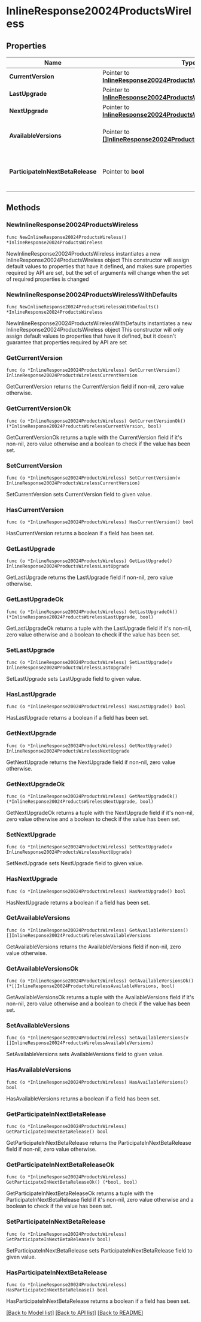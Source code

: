 # InlineResponse20024ProductsWireless

## Properties

Name | Type | Description | Notes
------------ | ------------- | ------------- | -------------
**CurrentVersion** | Pointer to [**InlineResponse20024ProductsWirelessCurrentVersion**](InlineResponse20024ProductsWirelessCurrentVersion.md) |  | [optional] 
**LastUpgrade** | Pointer to [**InlineResponse20024ProductsWirelessLastUpgrade**](InlineResponse20024ProductsWirelessLastUpgrade.md) |  | [optional] 
**NextUpgrade** | Pointer to [**InlineResponse20024ProductsWirelessNextUpgrade**](InlineResponse20024ProductsWirelessNextUpgrade.md) |  | [optional] 
**AvailableVersions** | Pointer to [**[]InlineResponse20024ProductsWirelessAvailableVersions**](InlineResponse20024ProductsWirelessAvailableVersions.md) | Firmware versions available for upgrade | [optional] 
**ParticipateInNextBetaRelease** | Pointer to **bool** | Whether or not the network wants beta firmware | [optional] 

## Methods

### NewInlineResponse20024ProductsWireless

`func NewInlineResponse20024ProductsWireless() *InlineResponse20024ProductsWireless`

NewInlineResponse20024ProductsWireless instantiates a new InlineResponse20024ProductsWireless object
This constructor will assign default values to properties that have it defined,
and makes sure properties required by API are set, but the set of arguments
will change when the set of required properties is changed

### NewInlineResponse20024ProductsWirelessWithDefaults

`func NewInlineResponse20024ProductsWirelessWithDefaults() *InlineResponse20024ProductsWireless`

NewInlineResponse20024ProductsWirelessWithDefaults instantiates a new InlineResponse20024ProductsWireless object
This constructor will only assign default values to properties that have it defined,
but it doesn't guarantee that properties required by API are set

### GetCurrentVersion

`func (o *InlineResponse20024ProductsWireless) GetCurrentVersion() InlineResponse20024ProductsWirelessCurrentVersion`

GetCurrentVersion returns the CurrentVersion field if non-nil, zero value otherwise.

### GetCurrentVersionOk

`func (o *InlineResponse20024ProductsWireless) GetCurrentVersionOk() (*InlineResponse20024ProductsWirelessCurrentVersion, bool)`

GetCurrentVersionOk returns a tuple with the CurrentVersion field if it's non-nil, zero value otherwise
and a boolean to check if the value has been set.

### SetCurrentVersion

`func (o *InlineResponse20024ProductsWireless) SetCurrentVersion(v InlineResponse20024ProductsWirelessCurrentVersion)`

SetCurrentVersion sets CurrentVersion field to given value.

### HasCurrentVersion

`func (o *InlineResponse20024ProductsWireless) HasCurrentVersion() bool`

HasCurrentVersion returns a boolean if a field has been set.

### GetLastUpgrade

`func (o *InlineResponse20024ProductsWireless) GetLastUpgrade() InlineResponse20024ProductsWirelessLastUpgrade`

GetLastUpgrade returns the LastUpgrade field if non-nil, zero value otherwise.

### GetLastUpgradeOk

`func (o *InlineResponse20024ProductsWireless) GetLastUpgradeOk() (*InlineResponse20024ProductsWirelessLastUpgrade, bool)`

GetLastUpgradeOk returns a tuple with the LastUpgrade field if it's non-nil, zero value otherwise
and a boolean to check if the value has been set.

### SetLastUpgrade

`func (o *InlineResponse20024ProductsWireless) SetLastUpgrade(v InlineResponse20024ProductsWirelessLastUpgrade)`

SetLastUpgrade sets LastUpgrade field to given value.

### HasLastUpgrade

`func (o *InlineResponse20024ProductsWireless) HasLastUpgrade() bool`

HasLastUpgrade returns a boolean if a field has been set.

### GetNextUpgrade

`func (o *InlineResponse20024ProductsWireless) GetNextUpgrade() InlineResponse20024ProductsWirelessNextUpgrade`

GetNextUpgrade returns the NextUpgrade field if non-nil, zero value otherwise.

### GetNextUpgradeOk

`func (o *InlineResponse20024ProductsWireless) GetNextUpgradeOk() (*InlineResponse20024ProductsWirelessNextUpgrade, bool)`

GetNextUpgradeOk returns a tuple with the NextUpgrade field if it's non-nil, zero value otherwise
and a boolean to check if the value has been set.

### SetNextUpgrade

`func (o *InlineResponse20024ProductsWireless) SetNextUpgrade(v InlineResponse20024ProductsWirelessNextUpgrade)`

SetNextUpgrade sets NextUpgrade field to given value.

### HasNextUpgrade

`func (o *InlineResponse20024ProductsWireless) HasNextUpgrade() bool`

HasNextUpgrade returns a boolean if a field has been set.

### GetAvailableVersions

`func (o *InlineResponse20024ProductsWireless) GetAvailableVersions() []InlineResponse20024ProductsWirelessAvailableVersions`

GetAvailableVersions returns the AvailableVersions field if non-nil, zero value otherwise.

### GetAvailableVersionsOk

`func (o *InlineResponse20024ProductsWireless) GetAvailableVersionsOk() (*[]InlineResponse20024ProductsWirelessAvailableVersions, bool)`

GetAvailableVersionsOk returns a tuple with the AvailableVersions field if it's non-nil, zero value otherwise
and a boolean to check if the value has been set.

### SetAvailableVersions

`func (o *InlineResponse20024ProductsWireless) SetAvailableVersions(v []InlineResponse20024ProductsWirelessAvailableVersions)`

SetAvailableVersions sets AvailableVersions field to given value.

### HasAvailableVersions

`func (o *InlineResponse20024ProductsWireless) HasAvailableVersions() bool`

HasAvailableVersions returns a boolean if a field has been set.

### GetParticipateInNextBetaRelease

`func (o *InlineResponse20024ProductsWireless) GetParticipateInNextBetaRelease() bool`

GetParticipateInNextBetaRelease returns the ParticipateInNextBetaRelease field if non-nil, zero value otherwise.

### GetParticipateInNextBetaReleaseOk

`func (o *InlineResponse20024ProductsWireless) GetParticipateInNextBetaReleaseOk() (*bool, bool)`

GetParticipateInNextBetaReleaseOk returns a tuple with the ParticipateInNextBetaRelease field if it's non-nil, zero value otherwise
and a boolean to check if the value has been set.

### SetParticipateInNextBetaRelease

`func (o *InlineResponse20024ProductsWireless) SetParticipateInNextBetaRelease(v bool)`

SetParticipateInNextBetaRelease sets ParticipateInNextBetaRelease field to given value.

### HasParticipateInNextBetaRelease

`func (o *InlineResponse20024ProductsWireless) HasParticipateInNextBetaRelease() bool`

HasParticipateInNextBetaRelease returns a boolean if a field has been set.


[[Back to Model list]](../README.md#documentation-for-models) [[Back to API list]](../README.md#documentation-for-api-endpoints) [[Back to README]](../README.md)


